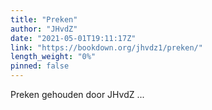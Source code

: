 ```yaml
---
title: "Preken"
author: "JHvdZ"
date: "2021-05-01T19:11:17Z"
link: "https://bookdown.org/jhvdz1/preken/"
length_weight: "0%"
pinned: false
---
```


Preken gehouden door JHvdZ ...
